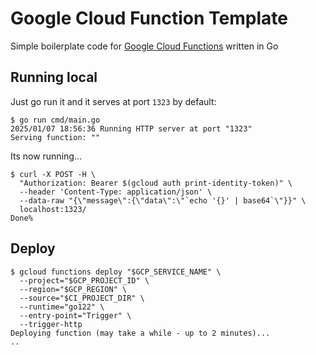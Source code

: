 # Google Cloud Function Template 
Simple boilerplate code for [Google Cloud Functions](https://cloud.google.com/functions) written in Go

## Running local

Just go run it and it serves at port `1323` by default:
```console
$ go run cmd/main.go
2025/01/07 18:56:36 Running HTTP server at port "1323"
Serving function: ""
```

Its now running...
```console
$ curl -X POST -H \
  "Authorization: Bearer $(gcloud auth print-identity-token)" \
  --header 'Content-Type: application/json' \
  --data-raw "{\"message\":{\"data\":\"`echo '{}' | base64`\"}}" \
  localhost:1323/
Done%
```

## Deploy

```console
$ gcloud functions deploy "$GCP_SERVICE_NAME" \
  --project="$GCP_PROJECT_ID" \
  --region="$GCP_REGION" \
  --source="$CI_PROJECT_DIR" \
  --runtime="go122" \
  --entry-point="Trigger" \
  --trigger-http
Deploying function (may take a while - up to 2 minutes)...
..
```
